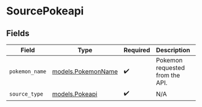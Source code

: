 # SourcePokeapi


## Fields

| Field                                          | Type                                           | Required                                       | Description                                    | Example                                        |
| ---------------------------------------------- | ---------------------------------------------- | ---------------------------------------------- | ---------------------------------------------- | ---------------------------------------------- |
| `pokemon_name`                                 | [models.PokemonName](../models/pokemonname.md) | :heavy_check_mark:                             | Pokemon requested from the API.                | ditto                                          |
| `source_type`                                  | [models.Pokeapi](../models/pokeapi.md)         | :heavy_check_mark:                             | N/A                                            |                                                |